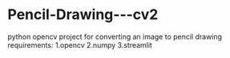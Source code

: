 # Pencil-Drawing---cv2
python opencv project for converting an image to pencil drawing
requirements:
1.opencv
2.numpy
3.streamlit
